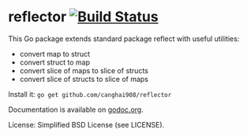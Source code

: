 reflector [![Build Status](https://secure.travis-ci.org/canghai908/reflector.png)](https://travis-ci.org/canghai908/reflector) 
=========

This Go package extends standard package reflect with useful utilities:


- convert map to struct
- convert struct to map
- convert slice of maps to slice of structs
- convert slice of structs to slice of maps

Install it: `go get github.com/canghai908/reflector`

Documentation is available on [godoc.org](http://godoc.org/github.com/canghai908/reflector).

License: Simplified BSD License (see LICENSE).
